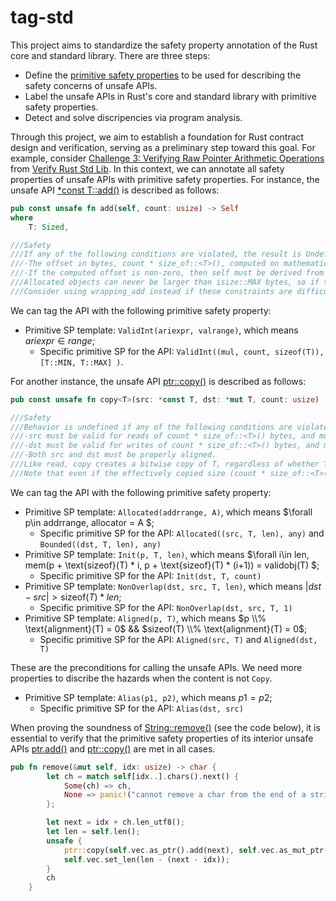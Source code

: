 # tag-std

This project aims to standardize the safety property annotation of the Rust core and standard library. There are three steps:
- Define the [primitive safety properties](primitive-sp.md) to be used for describing the safety concerns of unsafe APIs.
- Label the unsafe APIs in Rust's core and standard library with primitive safety properties.
- Detect and solve discripencies via program analysis.

Through this project, we aim to establish a foundation for Rust contract design and verification, serving as a preliminary step toward this goal.
For example, consider [Challenge 3: Verifying Raw Pointer Arithmetic Operations](https://model-checking.github.io/verify-rust-std/challenges/0003-pointer-arithmentic.html) from [Verify Rust Std Lib](https://model-checking.github.io/verify-rust-std/intro.html).  In this context, we can annotate all safety properties of unsafe APIs with primitive safety properties. For instance, the unsafe API [*const T::add()](https://doc.rust-lang.org/beta/core/primitive.pointer.html#method.add) is described as follows:

```rust
pub const unsafe fn add(self, count: usize) -> Self
where
    T: Sized,

///Safety
///If any of the following conditions are violated, the result is Undefined Behavior:
///-The offset in bytes, count * size_of::<T>(), computed on mathematical integers (without ``wrapping around''), must fit in an isize.
///-If the computed offset is non-zero, then self must be derived from a pointer to some allocated object, and the entire memory range between self and the result must be in bounds of that allocated object. In particular, this range must not “wrap around” the edge of the address space.
///Allocated objects can never be larger than isize::MAX bytes, so if the computed offset stays in bounds of the allocated object, it is guaranteed to satisfy the first requirement. This implies, for instance, that vec.as_ptr().add(vec.len()) (for vec: Vec<T>) is always safe.
///Consider using wrapping_add instead if these constraints are difficult to satisfy. The only advantage of this method is that it enables more aggressive compiler optimizations.
```

We can tag the API with the following primitive safety property:
- Primitive SP template: `ValidInt(ariexpr, valrange)`, which means $ariexpr \in range$;
    - Specific primitive SP for the API: `ValidInt((mul, count, sizeof(T)), [T::MIN, T::MAX] )`.

For another instance, the unsafe API [ptr::copy()](https://doc.rust-lang.org/beta/core/ptr/fn.copy.html) is described as follows:
```rust
pub const unsafe fn copy<T>(src: *const T, dst: *mut T, count: usize)

///Safety
///Behavior is undefined if any of the following conditions are violated:
///-src must be valid for reads of count * size_of::<T>() bytes, and must remain valid even when dst is written for count * size_of::<T>() bytes. (This means if the memory ranges overlap, the two pointers must not be subject to aliasing restrictions relative to each other.)
///-dst must be valid for writes of count * size_of::<T>() bytes, and must remain valid even when src is read for count * size_of::<T>() bytes.
///-Both src and dst must be properly aligned.
///Like read, copy creates a bitwise copy of T, regardless of whether T is Copy. If T is not Copy, using both the values in the region beginning at *src and the region beginning at *dst can violate memory safety.
///Note that even if the effectively copied size (count * size_of::<T>()) is 0, the pointers must be properly aligned.
```

We can tag the API with the following primitive safety property:
- Primitive SP template: `Allocated(addrrange, A)`, which means $\forall p\in addrrange, allocator = A $;
    - Specific primitive SP for the API: `Allocated((src, T, len), any)` and `Bounded((dst, T, len), any)`
- Primitive SP template: `Init(p, T, len)`, which means $\forall i\in len, mem(p + \text{sizeof}(T) * i, p + \text{sizeof}(T) * (i+1)) = validobj(T) $;
    - Specific primitive SP for the API: `Init(dst, T, count)`
- Primitive SP template: `NonOverlap(dst, src, T, len)`, which means $|dst - src| > \text{sizeof}(T)*len$;
    - Specific primitive SP for the API: `NonOverlap(dst, src, T, 1)`
- Primitive SP template: `Aligned(p, T)`, which means $p \\% \text{alignment}(T) = 0$ && $sizeof(T) \\% \text{alignment}(T) = 0$;
    - Specific primitive SP for the API: `Aligned(src, T)` and `Aligned(dst, T)`

These are the preconditions for calling the unsafe APIs. We need more properties to discribe the hazards when the content is not `Copy`.

- Primitive SP template: `Alias(p1, p2)`, which means $p1 = p2$;
    - Specific primitive SP for the API: `Alias(dst, src)`

When proving the soundness of [String::remove()](https://doc.rust-lang.org/beta/alloc/string/struct.String.html#method.remove) (see the code below), it is essential to verify that the primitive safety properties of its interior unsafe APIs [ptr.add()](https://doc.rust-lang.org/beta/core/primitive.pointer.html#method.add) and [ptr::copy()](https://doc.rust-lang.org/beta/core/ptr/fn.copy.html) are met in all cases.

```rust
pub fn remove(&mut self, idx: usize) -> char {
        let ch = match self[idx..].chars().next() {
            Some(ch) => ch,
            None => panic!("cannot remove a char from the end of a string"),
        };

        let next = idx + ch.len_utf8();
        let len = self.len();
        unsafe {
            ptr::copy(self.vec.as_ptr().add(next), self.vec.as_mut_ptr().add(idx), len - next);
            self.vec.set_len(len - (next - idx));
        }
        ch
    }
```
